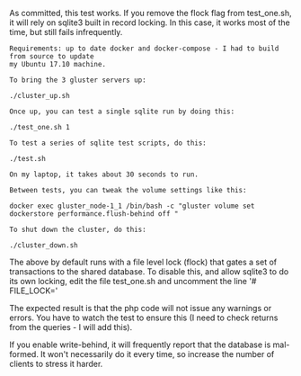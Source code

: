 As committed, this test works. If you remove the flock flag from test_one.sh, it
will rely on sqlite3 built in record locking. In this case, it works most of the time,
but still fails infrequently.

	Requirements: up to date docker and docker-compose - I had to build from source to update
	my Ubuntu 17.10 machine.

	To bring the 3 gluster servers up:

	./cluster_up.sh

	Once up, you can test a single sqlite run by doing this:

	./test_one.sh 1

	To test a series of sqlite test scripts, do this:

	./test.sh

	On my laptop, it takes about 30 seconds to run.

	Between tests, you can tweak the volume settings like this:

	docker exec gluster_node-1_1 /bin/bash -c "gluster volume set dockerstore performance.flush-behind off "

	To shut down the cluster, do this:

	./cluster_down.sh


The above by default runs with a file level lock (flock) that gates a set of transactions
to the shared database. To disable this, and allow sqlite3 to do its own locking, edit
the file test_one.sh and uncomment the line '# FILE_LOCK='

The expected result is that the php code will not issue any warnings or errors. You have to
watch the test to ensure this (I need to check returns from the queries - I will add this).

If you enable write-behind, it will frequently report that the database is mal-formed. It won't necessarily
do it every time, so increase the number of clients to stress it harder.
